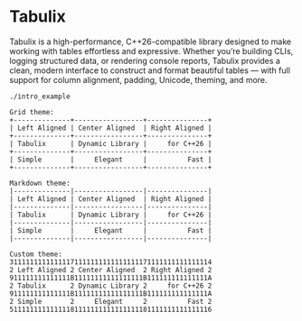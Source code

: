 # Tabulix
Tabulix is a high-performance, C++26-compatible library designed to make working with tables effortless and expressive. Whether you’re building CLIs, logging structured data, or rendering console reports, Tabulix provides a clean, modern interface to construct and format beautiful tables — with full support for column alignment, padding, Unicode, theming, and more.

```text
./intro_example

Grid theme:
+--------------+-----------------+---------------+
| Left Aligned | Center Aligned  | Right Aligned |
+--------------+-----------------+---------------+
| Tabulix      | Dynamic Library |     for C++26 |
+--------------+-----------------+---------------+
| Simple       |     Elegant     |          Fast |
+--------------+-----------------+---------------+

Markdown theme:
|--------------|-----------------|---------------|
| Left Aligned | Center Aligned  | Right Aligned |
|--------------|-----------------|---------------|
| Tabulix      | Dynamic Library |     for C++26 |
|--------------|-----------------|---------------|
| Simple       |     Elegant     |          Fast |
|--------------|-----------------|---------------|

Custom theme:
31111111111111171111111111111111171111111111111114
2 Left Aligned 2 Center Aligned  2 Right Aligned 2
911111111111111B11111111111111111B111111111111111A
2 Tabulix      2 Dynamic Library 2     for C++26 2
911111111111111B11111111111111111B111111111111111A
2 Simple       2     Elegant     2          Fast 2
51111111111111181111111111111111181111111111111116
```